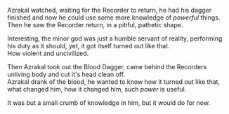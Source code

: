 Azrakal watched, waiting for the Recorder to return, he had his dagger finished and now he could use some more knowledge of *powerful* things.  
Then he saw the Recorder return, in a pitiful, pathetic shape.

Interesting, the minor god was just a humble servant of reality, performing his duty as it should, yet, it got itself turned out like that.  
How violent and uncivilized.

Then Azrakal took out the Blood Dagger, came behind the Recorders unliving body and cut it's head clean off.  
Azrakal drank of the blood, he wanted to know how it turned out like that, what changed him, how it changed him, such *power* is useful.

It was but a small crumb of knowledge in him, but it would do for now.